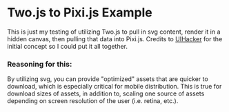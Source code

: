 # Two.js to Pixi.js Example

This is just my testing of utilizing Two.js to pull in svg content, render it in a hidden canvas, then pulling that data into Pixi.js. Credits to [UIHacker](http://uihacker.blogspot.com/2014/10/javascript-use-twojs-to-prepare-svg.html) for the initial concept so I could put it all together.

### Reasoning for this:
By utilizing svg, you can provide "optimized" assets that are quicker to download, which is especially critical for mobile distribution. This is true for download sizes of assets, in addition to, scaling one source of assets depending on screen resolution of the user (i.e. retina, etc.).

